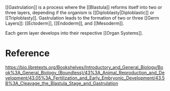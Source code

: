 [[Gastrulation]] is a process where the [[Blastula]] reforms itself into two or three layers, depending if the organism is [[Diploblasty|Diploblastic]] or [[Triploblasty]]. Gastrulation leads to the formation of two or three [[Germ Layers]]: [[Ectoderm]], [[Endoderm]], and [[Mesoderm]].

Each germ layer develops into their respective [[Organ Systems]].

# Reference

https://bio.libretexts.org/Bookshelves/Introductory_and_General_Biology/Book%3A_General_Biology_(Boundless)/43%3A_Animal_Reproduction_and_Development/43.05%3A_Fertilization_and_Early_Embryonic_Development/43.5B%3A_Cleavage_the_Blastula_Stage_and_Gastrulation